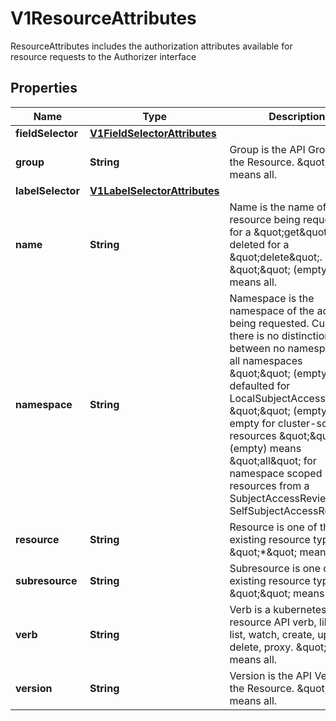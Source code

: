 

# V1ResourceAttributes

ResourceAttributes includes the authorization attributes available for resource requests to the Authorizer interface

## Properties

| Name | Type | Description | Notes |
|------------ | ------------- | ------------- | -------------|
|**fieldSelector** | [**V1FieldSelectorAttributes**](V1FieldSelectorAttributes.md) |  |  [optional] |
|**group** | **String** | Group is the API Group of the Resource.  \&quot;*\&quot; means all. |  [optional] |
|**labelSelector** | [**V1LabelSelectorAttributes**](V1LabelSelectorAttributes.md) |  |  [optional] |
|**name** | **String** | Name is the name of the resource being requested for a \&quot;get\&quot; or deleted for a \&quot;delete\&quot;. \&quot;\&quot; (empty) means all. |  [optional] |
|**namespace** | **String** | Namespace is the namespace of the action being requested.  Currently, there is no distinction between no namespace and all namespaces \&quot;\&quot; (empty) is defaulted for LocalSubjectAccessReviews \&quot;\&quot; (empty) is empty for cluster-scoped resources \&quot;\&quot; (empty) means \&quot;all\&quot; for namespace scoped resources from a SubjectAccessReview or SelfSubjectAccessReview |  [optional] |
|**resource** | **String** | Resource is one of the existing resource types.  \&quot;*\&quot; means all. |  [optional] |
|**subresource** | **String** | Subresource is one of the existing resource types.  \&quot;\&quot; means none. |  [optional] |
|**verb** | **String** | Verb is a kubernetes resource API verb, like: get, list, watch, create, update, delete, proxy.  \&quot;*\&quot; means all. |  [optional] |
|**version** | **String** | Version is the API Version of the Resource.  \&quot;*\&quot; means all. |  [optional] |




